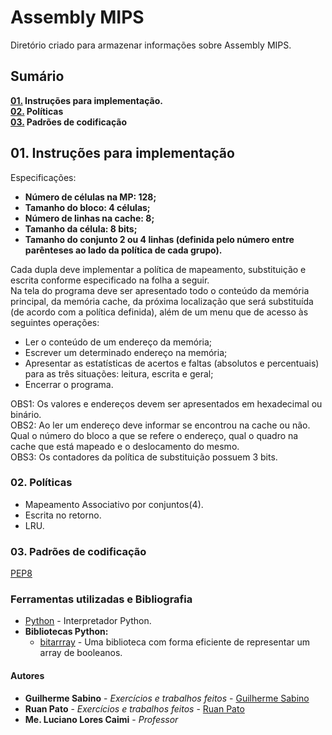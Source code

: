 # Assembly MIPS

Diretório criado para armazenar informações sobre Assembly MIPS.

## Sumário ##
**[01.](#01-Instru%C3%A7%C3%B5es-para-implementa%C3%A7%C3%A3o) Instruções para implementação.**  
**[02.](#02-Pol%C3%ADticas) Políticas**  
**[03.](#03-Padr%C3%B5es-de-codifica%C3%A7%C3%A3o) Padrões de codificação**

## 01. Instruções para implementação ##
Especificações:  
* **Número de células na MP: 128;**  
* **Tamanho do bloco: 4 células;**  
* **Número de linhas na cache: 8;**  
* **Tamanho da célula: 8 bits;**  
* **Tamanho do conjunto 2 ou 4 linhas (definida pelo número entre parênteses ao lado da política de cada grupo).**  

Cada dupla deve implementar a política de mapeamento, substituição e escrita conforme especificado na folha a seguir.  
Na tela do programa deve ser apresentado todo o conteúdo da memória principal, da memória cache, da próxima localização que será substituída (de acordo com a política definida), além de um menu que de acesso às seguintes operações:  
* Ler o conteúdo de um endereço da memória;  
* Escrever um determinado endereço na memória;  
* Apresentar as estatísticas de acertos e faltas (absolutos e percentuais) para as três situações: leitura, escrita e geral;  
* Encerrar o programa.  

OBS1: Os valores e endereços devem ser apresentados em hexadecimal ou binário.  
OBS2: Ao ler um endereço deve informar se encontrou na cache ou não. Qual o número do bloco a que se refere o endereço, qual o quadro na cache que está mapeado e o deslocamento do mesmo.  
OBS3: Os contadores da política de substituição possuem 3 bits.

### 02. Políticas ###
* Mapeamento Associativo por conjuntos(4).
* Escrita no retorno.
* LRU.

### 03. Padrões de codificação ###
[PEP8](https://www.python.org/dev/peps/pep-0008/)

### Ferramentas utilizadas e Bibliografia ###

* [Python](https://python.org/) - Interpretador Python.
* **Bibliotecas Python:**
  * [bitarrray](https://pypi.org/project/bitarray/) - Uma biblioteca com forma eficiente de representar um array de booleanos.

#### Autores ####

* **Guilherme Sabino** - *Exercícios e trabalhos feitos* - [Guilherme Sabino](https://github.com/fersasil)
* **Ruan Pato** - *Exercícios e trabalhos feitos* - [Ruan Pato](https://github.com/ruanpato)
* **Me. Luciano Lores Caimi** - *Professor*
